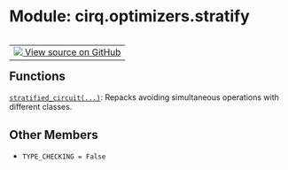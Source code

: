 <div itemscope itemtype="http://developers.google.com/ReferenceObject">
<meta itemprop="name" content="cirq.optimizers.stratify" />
<meta itemprop="path" content="Stable" />
<meta itemprop="property" content="TYPE_CHECKING"/>
</div>

# Module: cirq.optimizers.stratify

<!-- Insert buttons and diff -->

<table class="tfo-notebook-buttons tfo-api" align="left">

<td>
  <a target="_blank" href="https://github.com/quantumlib/cirq/tree/master/cirq/optimizers/stratify.py">
    <img src="https://www.tensorflow.org/images/GitHub-Mark-32px.png" />
    View source on GitHub
  </a>
</td>
</table>







## Functions

[`stratified_circuit(...)`](../../cirq/optimizers/stratified_circuit.md): Repacks avoiding simultaneous operations with different classes.

## Other Members

* `TYPE_CHECKING = False` <a id="TYPE_CHECKING"></a>
